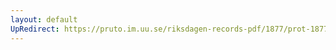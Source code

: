 ```yaml
---
layout: default
UpRedirect: https://pruto.im.uu.se/riksdagen-records-pdf/1877/prot-1877--fk--016/prot-1877--fk--016_006.pdf
---
```

